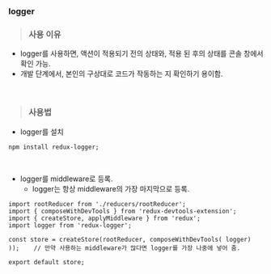 ### logger

> ### 사용 이유
- logger를 사용하면, 액션이 적용되기 전의 상태와, 적용 된 후의 상태를 콘솔 창에서 확인 가능.
- 개발 단계에서, 본인의 구상대로 코드가 작동하는 지 확인하기 용이함.

<br />

> ### 사용법

- logger를 설치
```
npm install redux-logger;
```

<br />

- logger를 middleware로 등록.
  - logger는 항상 middleware의 가장 마지막으로 등록.
```
import rootReducer from './reducers/rootReducer';
import { composeWithDevTools } from 'redux-devtools-extension';
import { createStore, applyMiddleware } from 'redux';
import logger from 'redux-logger';

const store = createStore(rootReducer, composeWithDevTools( logger) ));    // 만약 사용하는 middleware가 많다면 logger를 가장 나중에 넣어 줌.

export default store;
```

